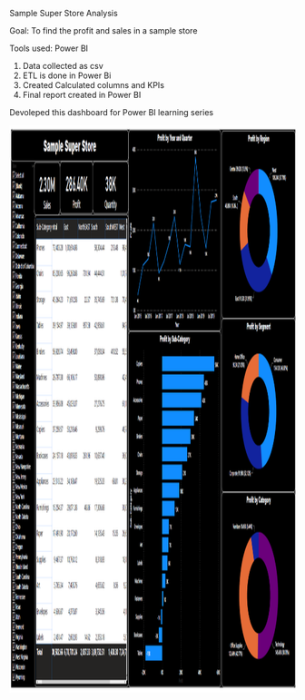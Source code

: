 Sample Super Store Analysis

Goal: To find the profit and sales in a sample store

Tools used: Power BI

1. Data collected as csv
2. ETL is done in Power Bi
3. Created Calculated columns and KPIs
4. Final report created in Power BI

Devoleped this dashboard for Power BI learning series


<img src="Capture.png" alt="dashboard" height="1000" width="1200">
